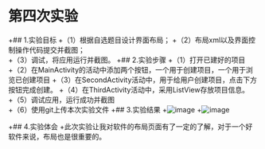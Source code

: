 # 第四次实验 
 +## 1.实验目标 
 +（1）根据自选题目设计界面布局； 
 +（2）布局xml以及界面控制操作代码提交并截图；  
 +（3）调试，将应用运行并截图。 
 +## 2.实验步骤 
 +（1）打开已建好的项目 
 +（2）在MainActivity的活动中添加两个按钮，一个用于创建项目，一个用于浏览已创建项目 
 +（3）在SecondActivity活动中，用于给用户创建项目，点击下方按钮完成创建。
 +（4）在ThirdActivity活动中，采用ListView存放项目信息。
 +（5）调试应用，运行成功并截图  
 +（6）使用git上传本次实验文件 
 +## 3.实验结果 
 +![image](https://github.com/hzuljj/android-labs-2018/blob/master/42.PNG) 
 +![image](https://github.com/hzuljj/android-labs-2018/blob/master/ting.png) 
 
 +## 4.实验体会 
 +此次实验让我对软件的布局页面有了一定的了解，对于一个好软件来说，布局也是很重要的。

